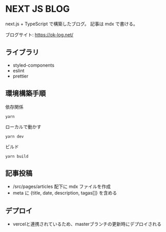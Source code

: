 # NEXT JS BLOG

next.js + TypeScript で構築したブログ。
記事は mdx で書ける。

ブログサイト: <https://ok-log.net/>

## ライブラリ

- styled-components
- eslint
- prettier

## 環境構築手順

依存関係

```依存関係
yarn
```

ローカルで動かす

```ローカルで動かす
yarn dev
```

ビルド

```ビルド
yarn build
```

## 記事投稿

- /src/pages/articles 配下に mdx ファイルを作成
- meta に {title, date, description, tagas[]} を含める

## デプロイ

- vercelと連携されているため、masterブランチの更新時にデプロイされる
